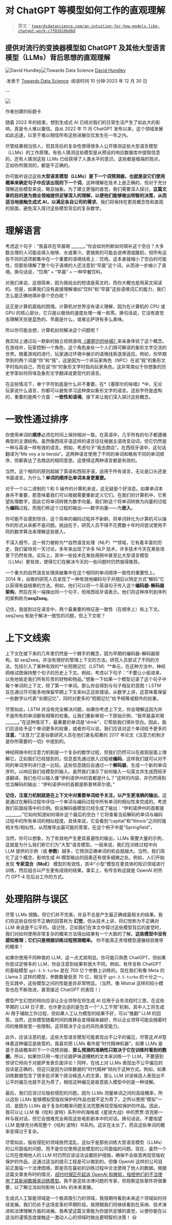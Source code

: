 # 对 ChatGPT 等模型如何工作的直观理解

> 原文：[`towardsdatascience.com/an-intuition-for-how-models-like-chatgpt-work-c7f01616bd6d`](https://towardsdatascience.com/an-intuition-for-how-models-like-chatgpt-work-c7f01616bd6d)

## 提供对流行的变换器模型如 ChatGPT 及其他大型语言模型（LLMs）背后思想的直观理解

[](https://dkhundley.medium.com/?source=post_page-----c7f01616bd6d--------------------------------)![David Hundley](https://dkhundley.medium.com/?source=post_page-----c7f01616bd6d--------------------------------)[](https://towardsdatascience.com/?source=post_page-----c7f01616bd6d--------------------------------)![Towards Data Science](https://towardsdatascience.com/?source=post_page-----c7f01616bd6d--------------------------------) [David Hundley](https://dkhundley.medium.com/?source=post_page-----c7f01616bd6d--------------------------------)

·发表于 [Towards Data Science](https://towardsdatascience.com/?source=post_page-----c7f01616bd6d--------------------------------) ·阅读时间 10 分钟·2023 年 12 月 30 日

--

![](img/6298bdd024c30f5750f9870f35f92f5a.png)

作者创建的标题卡

随着 2023 年的结束，想到生成式 AI 已经对我们的日常生活产生了如此大的影响，真是令人难以置信。自从 2022 年 11 月 ChatGPT 发布以来，这个领域发展如此迅速，以至于难以相信所有这些进展仅仅发生在一年之内。

尽管结果相当惊人，但其背后的复杂性使得很多人公开猜测这些大型语言模型（LLMs）的工作原理。有些人猜测这些模型是从预设的响应数据库中提取信息的，还有人猜测这些 LLMs 已经获得了人类水平的意识。这些都是极端的观点，正如你所猜测的，都是不正确的。

你可能听说过这些**大型语言模型（LLMs）是下一个词预测器，也就是说它们使用概率来确定句子中应该出现的下一个词**。这种理解在技术上是正确的，但对于充分理解这些模型来说，略显抽象。为了建立更强的直觉，我们需要深入探讨。**这篇文章的目的是为商业领袖提供足够深入的理解，以便他们能够做出明智的决策，从而适当地接触生成式 AI，以满足各自公司的需求**。我们将保持在更具概念性和直观的层面，避免深入探讨这些模型背后的复杂数学。

# 理解语言

考虑这个句子：“我喜欢在早晨喝 ______。”你会如何判断如何填补这个空白？大多数合理的人可能会填入咖啡、水或果汁。更搞笑的可能会说啤酒或酸奶，但所有这些不同的选项都集中在一个重要的语境线索上：饮用。这本身就缩小了空白的可能性，但那些理解了整个句子语境的人还注意到“早晨”这个词，从而进一步缩小了语境。换句话说，“饮用” + “早晨” = 一种早餐饮料。

对我们来说，这很简单，因为我给出的短语是英文的，而你大概也是用英文阅读的。但是，如果我们没有直接理解诸如“饮料”和“早晨”这些语境词汇的能力，我们怎么能正确地填补那个空白呢？

这正是计算机面临的困境。计算机对世界没有语义理解，因为在计算机的 CPU 或 GPU 的核心部分，它只是以极快的速度处理一堆一和零。换句话说，它没有直觉去理解天空是蓝色的、早晨是什么，或者比萨饼有多么美味。

所以你可能会想，计算机如何解决这个问题呢？

我实际上通过玩一款新的独立视频游戏[*《塞那尔的咏唱》*](https://youtu.be/__hzPH3tcvA?si=5diH-3hoT179hy7J)来亲身体验了这个概念。在游戏中，玩家控制一个角色，这个角色身处一个人们用可解读的象形文字交流的世界。随着游戏的进行，玩家通过环境中展示的语境线索逐渐适应。例如，你早期学到的两个词是“你”和“我”，这是因为一个非玩家角色（NPC）在说“我”的象形文字时指向自己，而在说“你”的象形文字时指向玩家角色。这非常类似于你想象的历史学家如何将埃及象形文字翻译成更现代的语言。

在这些情况下，单个字符到底是什么并不重要。在*《塞那尔的咏唱》*中，无论玩家说什么语言，你都可以避免学习这种类似象形文字的语言。这些字符是虚构的，重要的是两个方面：**一致性和语境**。接下来让我们深入探讨这些概念。

# 一致性通过排序

你使用单词的**顺序**必须在时间上保持相对一致。在英语中，几乎所有的句子都遵循典型的主谓结构。虽然像西班牙语这样的语言往往根据主语改变动词，但它仍然是一种与英语一样有效的语言。例如，考虑句子“我去商店”。在西班牙语中，这句话翻译为“Me voy a la tienda”。这两种语言使用了不同的单词和略有不同的单词顺序，但都表达了去商店的相同意思。这使得这两种语言都是有效的。

当然，这个相同的原则超越了英语和西班牙语，适用于所有语言，无论是口头还是书面语言。为什么？**单词的顺序比单词本身更重要。**

对于一个以二进制的 1 和 0 操作的计算机来说，这无疑是个好消息。如果单词本身并不重要，那意味着我们可以根据需要重新定义它们。在我们的计算机中，它希望处理数字，因此它将单词转换为数字向量。我们称这个将单词转换为向量的过程为**编码**过程，而我们称这个过程的输出——数字向量——为**嵌入**。

你可能不会感到惊讶，这个简单的编码过程并不新鲜。将单词转化为计算机可以操作的形式从来都不是问题。挑战在于，研究人员不得不花费数十年时间尝试使用不同的数学算法来理解这些嵌入。

不深入细节，这一努力被称为**自然语言处理（NLP）**领域，它有着丰富的历史，我们留待另一天讨论。多年来出现了许多 NLP 技术，许多技术今天在某些场景下仍然有效。实际上，其中一些技术在某些用例中甚至比大型语言模型（LLMs）更有效，使得它们在解决今天的一些问题时仍然值得推荐。

一个重大的自然语言处理突破集中在这个相同的单词顺序一致性的重要性上。2014 年，谷歌的研究人员发现了一种有效地编码句子并随后以特定方式“解码”它以获得有益结果的方法。例如，他们可以将一个英语句子传入这个**编码器-解码器架构**，然后在另一端弹出同一个句子，但用西班牙语表示。他们将这种序列到序列的架构称为**seq2seq**。

记住，我提到过在语言中，两个最重要的特征是一致性（在顺序上）和上下文。seq2seq 有助于解决一致性的问题，但上下文呢？

# 上下文线索

上下文在接下来的几年里仍然是一个棘手的概念，因为早期的编码器-解码器架构，如 seq2seq，并没有很好的管理上下文的方法。研究人员尝试了不同的方法，包括引入了某种有效的**长短期记忆（LSTM）**单元，在这种方法中，神经网络试图保持整个句子的历史上下文。例如，考虑以下句子：“不要让小偷进来，以免他偷走我们所有珍贵的财物和物品。”想象一下如果一个模型记录了这个句子中每个单词的上下文，除了第一个单词。那么你会得到与句子相反的意图！LSTM 旨在通过尽可能多地保留早期上下文来纠正这些错误。从数学上讲，这意味着保留一些数字以代表“长期记忆”，同时对更多的“短期记忆”给予相等或额外的权重。

尽管如此，LSTM 并没有完全解决问题，如果你考虑上下文，你会理解这因为并不是所有的单词都有相等的权重。让我们重新审视一下原始示例，“我早晨喜欢喝 ______。”在这种情况下，最重要的单词是“drink”，它帮助我们填补空白。因此，我们应该给予这个单词更多的权重，或者你可以说，我们应该对这个单词给予更多的**注意**。“注意力”正是谷歌研究人员在他们臭名昭著的 2017 年论文《注意力机制才是你所需要的一切》中提到的。

神经网络中的注意力机制是一个复杂的数学过程，但我们仍然可以在直观层面上理解它。正如我们已经提到的，信息首先通过嵌入过程被**编码**，这样我们就可以对不同的单词序列进行逐一比较。这些信息随后会通过一个**解码器**，生成一个新的单词序列，以响应我们给模型的输入。虽然我们演示了如何输入一句英文并生成西班牙语翻译，我们也可以输入像“伊利诺伊州的首都是什么？”这样的内容，并仍然得到恰当解码的输出：“伊利诺伊州的首都是斯普林菲尔德。”

**记住，注意力机制就是在上下文中对重要单词给予关注，以产生更准确的输出**。这是通过在解码过程中评估一个单词与编码过程中所有单词的相似性来完成的。考虑我们前面段落中的示例。假设解码器模型已经生成了输出：“伊利诺伊州的首都是 _______。”它如何知道如何填补这个最后的空白？它将查看当前解码的单词与编码过程中的所有单词的相似程度。具体来说，它会看到“capital”和“Illinois”之间的强相关性/相似性，从而推导出最可能的答案，在这个例子中是“Springfield”。

当然，你可以想象，为了有效地产生更具普遍性的输出，LLMs 需要大量的示例，这就是为什么我们称它们为“大型”语言模型。一般来说，我们在训练过程中向 LLM 提供的示例（或 **参数**）越多，它预测正确单词的机会就越大。当然，我们简化了这个概念，影响生成 AI 模型输出的因素还有很多细微之处。例如，人们开始发现 **专家混合（MoE）** 模型的有效性，其中“小型”模型在更具体的知识领域进行训练，然后组合以产生更有成效的结果。事实上，有传言称这就是 OpenAI 的热门 GPT-4 在后台工作的方式。

# 处理陷阱与误区

尽管 LLMs 很酷，但它们并不完美，并且不总是产生最正确或最相关的结果。我们将这些自信但不正确的回答称为 **幻觉**，但从技术上讲，将幻觉称为不正确对 LLM 来说是不公平的。请记住，正如我们在本文中探讨这些模型背后的直觉时，我们对如何使用非常复杂的概率方法得出结果有一个大致的了解。**这些模型中没有感知推理；它们只是根据训练过程预测概率。** 你不能真正责怪模型遵循经验推导的概率！

如果你使用不同种类的 LLM，这一点尤其明显。你可能只熟悉 ChatGPT，但如果你尝试足够多的 LLM，你会注意到结果有很大不同。例如，有传言称 ChatGPT 的基础模型 `gpt-3.5-turbo` 是在 700 亿个参数上训练的。现在我们有像 Meta 的 Llama 2 这样的模型，参数数量低至 70 亿，相当于 `gpt-3.5-turbo` 的十分之一。在实践中，这些模型之间的性能差异非常明显。（当然，像 Mistral 这样的较小模型也在不断改进，甚至接近 ChatGPT 的表现！）

模型产生幻觉的倾向应该让企业领导在将生成 AI 应用于业务流程时三思。在这些早期的 LLM 日子里，也许更合适的是包含一个“人工干预”机制，其中人工将生成 AI 用于辅助工作过程，但如果人工认为模型的结果不好，可以“推翻” LLM 的回答。当然，这些模型随着时间的推移会变得越来越好，所以企业领导可能会随着时间的推移放宽一些限制。这将取决于企业的风险承受能力。

此外，应该注意的是，这些大型语言模型可能表现出不公平的偏见，尽管这*并非*意味着这种偏见是故意的。我喜欢把 LLMs 看作是“时代精神机器”。如果 LLMs 是基于高级概率的下一个词预测器，**那么预测的准确性只取决于它在训练时看到的数据**。所以，如果你只用一堆讨论披萨味道糟糕的文本来训练一个 LLM，不要感到惊讶它倾向于对披萨发表负面评论！同样，在线上对 LLMs 表现出不公平偏见的投诉是正确的，但这只是因为训练数据的“时代精神”倾向于这种方式。例如，如果训练数据包含了很多批评某个政治候选人的文章，那么 LLM 对该候选人表现出不公平的偏见也就不足为奇了。相信这种偏见是故意嵌入模型中的是一种误解。

最后，我们应该讨论版权侵犯的问题。因为 LLMs 测量单词之间的高级概率，所以这些 LLMs 能够模拟受版权保护的作品也就不足为奇了。之所以使用“模拟”一词，是因为 LLMs 由于复杂的概率问题无法完整再现受版权保护的作品。因此，我可以让 LLM 像《哈利·波特》系列中的海格或《星球大战》中的贾贾·宾克斯一样与我对话，但它会很难完全再现这些电影剧本中的对话。换句话说，不要指望 LLM 能够充分再现整个《哈利·波特》书系列。这实在太长了，而且这些单词的概率变得过于复杂。

尽管如此，版权侵犯的领域依然混乱，这似乎是那些训练大型语言模型（LLMs）的公司面临的问题，而不是仅仅使用这些模型的公司面临的问题。现在，虽然一个公司在使用他人的 LLM 时仍然应该设法设置防护措施，确保不会故意再现受版权保护的作品，这通过适当的提示工程是可以做到的。但像 OpenAI 这样的公司目前正面临一个法律困境，即是否在最初的训练过程中合法使用了他人的数据。根据这篇文章发布时的情况，[*纽约时报*正在起诉 OpenAI 和微软，指控他们的不当使用了其新闻数据来训练模型](https://fortune.com/2023/12/27/openai-microsoft-new-york-times-lawsuit-ai-copyright-infringement/)。我不是这些法律问题的专家，但观察这些案件将很重要，以了解立法如何影响 LLMs 的未来发展。

生成式人工智能领域是一个极具吸引力的领域，我很期待看到未来这个领域如何持续发展。我们仍处于这场变革的早期阶段，我预期我们将继续看到在采纳、技术演进和法律理解方面的进展。我希望这篇文章能为你提供足够的直觉，以便你能在以适当的谨慎态度接触这一激动人心的领域时做出更明智的决策！ 😃
